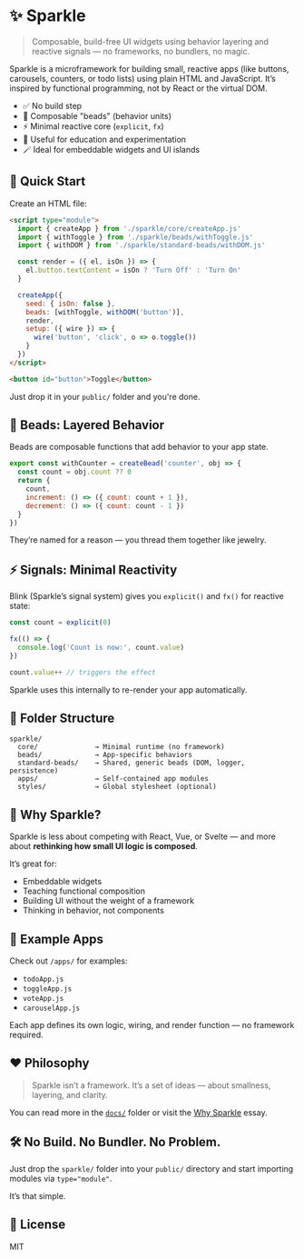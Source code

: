 # ✨ Sparkle

> Composable, build-free UI widgets using behavior layering and reactive signals — no frameworks, no bundlers, no magic.

Sparkle is a microframework for building small, reactive apps (like buttons, carousels, counters, or todo lists) using plain HTML and JavaScript. It’s inspired by functional programming, not by React or the virtual DOM.

* ✅ No build step
* 🧹 Composable "beads" (behavior units)
* ⚡ Minimal reactive core (`explicit`, `fx`)
* 🧠 Useful for education and experimentation
* 🪄 Ideal for embeddable widgets and UI islands

## 🚀 Quick Start

Create an HTML file:

```html
<script type="module">
  import { createApp } from './sparkle/core/createApp.js'
  import { withToggle } from './sparkle/beads/withToggle.js'
  import { withDOM } from './sparkle/standard-beads/withDOM.js'

  const render = ({ el, isOn }) => {
    el.button.textContent = isOn ? 'Turn Off' : 'Turn On'
  }

  createApp({
    seed: { isOn: false },
    beads: [withToggle, withDOM('button')],
    render,
    setup: ({ wire }) => {
      wire('button', 'click', o => o.toggle())
    }
  })
</script>

<button id="button">Toggle</button>
```

Just drop it in your `public/` folder and you're done.

## 🧹 Beads: Layered Behavior

Beads are composable functions that add behavior to your app state.

```js
export const withCounter = createBead('counter', obj => {
  const count = obj.count ?? 0
  return {
    count,
    increment: () => ({ count: count + 1 }),
    decrement: () => ({ count: count - 1 })
  }
})
```

They’re named for a reason — you thread them together like jewelry.

## ⚡ Signals: Minimal Reactivity

Blink (Sparkle’s signal system) gives you `explicit()` and `fx()` for reactive state:

```js
const count = explicit(0)

fx(() => {
  console.log('Count is now:', count.value)
})

count.value++ // triggers the effect
```

Sparkle uses this internally to re-render your app automatically.

## 📆 Folder Structure

```
sparkle/
  core/              → Minimal runtime (no framework)
  beads/             → App-specific behaviors
  standard-beads/    → Shared, generic beads (DOM, logger, persistence)
  apps/              → Self-contained app modules
  styles/            → Global stylesheet (optional)
```

## 🧠 Why Sparkle?

Sparkle is less about competing with React, Vue, or Svelte — and more about **rethinking how small UI logic is composed**.

It’s great for:

* Embeddable widgets
* Teaching functional composition
* Building UI without the weight of a framework
* Thinking in behavior, not components

## 🧪 Example Apps

Check out `/apps/` for examples:

* `todoApp.js`
* `toggleApp.js`
* `voteApp.js`
* `carouselApp.js`

Each app defines its own logic, wiring, and render function — no framework required.

## ❤️ Philosophy

> Sparkle isn’t a framework. It’s a set of ideas — about smallness, layering, and clarity.

You can read more in the [`docs/`](./docs) folder or visit the [Why Sparkle](./docs/why-sparkle.md) essay.

## 🛠️ No Build. No Bundler. No Problem.

Just drop the `sparkle/` folder into your `public/` directory and start importing modules via `type="module"`.

It’s that simple.

## 🧪 License

MIT

